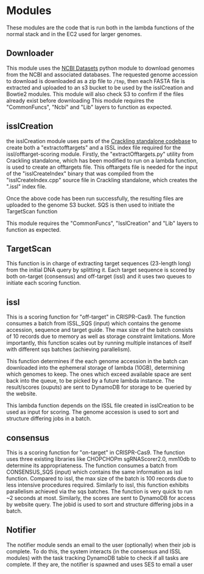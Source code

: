 # Modules
These modules are the code that is run both in the lambda functions of the normal stack and in the EC2 used for larger genomes.

## Downloader
This module uses the [NCBI Datasets](https://github.com/ncbi/datasets) python module to download genomes from the NCBI and associated databases. The requested genome accession to download is downloaded as a zip file to `/tmp`, then each FASTA file is extracted and uploaded to an s3 bucket to be used by the isslCreation and Bowtie2 modules. This module will also check S3 to confirm if the files already exist before downloading
This module requires the "CommonFuncs", "Ncbi" and "Lib" layers to function as expected.


## isslCreation
the isslCreation module uses parts of the [Crackling standalone codebase](https://github.com/bmds-lab/Crackling) to create both a "extractofftargets" and a ISSL index file required for the issl/offtarget-scoring module. Firstly, the "extractOfftargets.py" utility from Crackling standalone, which has been modified to run on a lambda function, is used to create an offtargets file. This offtargets file is needed for the input of the "isslCreateIndex" binary that was compiled from the "isslCreateIndex.cpp" source file in Crackling standalone, which creates the ".issl" index file.

Once the above code has been run successfully, the resulting files are uploaded to the genome S3 bucket. SQS is then used to initiate the TargetScan function

This module requires the "CommonFuncs", "IsslCreation" and "Lib" layers to function as expected.

## TargetScan
This function is in charge of extracting target sequences (23-length long) from the initial DNA query by splitting it. Each target sequence is scored by both on-target (consensus) and off-target (issl) and it uses two queues to initiate each scoring function.

## issl
This is a scoring function for "off-target" in CRISPR-Cas9. The function consumes a batch from ISSL_SQS (input) which contains the genome accession, sequence and target guide. The max size of the batch consists of 10 records due to memory as well as storage constraint limitations. More importantly, this function scales out by running multiple instances of itself with different sqs batches (achieving parallelism).

This function determines if the each genome accession in the batch can downloaded into the ephemeral storage of lambda (10GB), determining which genomes to keep. The ones which exceed available space are sent back into the queue, to be picked by a future lambda instance. The result/scores (ouputs) are sent to DynamoDB for storage to be queried by the website.

This lambda function depends on the ISSL file created in isslCreation to be used as input for scoring. The genome accession is used to sort and structure differing jobs in a batch.

## consensus
This is a scoring function for "on-target" in CRISPR-Cas9. The function uses three existing libraries like CHOPCHOPm sgRNAScorer2.0, mm10db to determine its appropriateness. The function consumes a batch from CONSENSUS_SQS (input) which contains the same information as issl function. Compared to issl, the max size of the batch is 100 records due to less intensive procedures required. Similarly to issl, this function exhibits parallelism achieved via the sqs batches.
The function is very quick to run ~2 seconds at most. Similarly, the scores are sent to DynamoDB for access by website query. The jobid is used to sort and structure differing jobs in a batch. 

## Notifier
The notifier module sends an email to the user (optionally) when their job is complete. To do this, the system interacts (in the consensus and ISSL modules) with the task tracking DynamoDB table to check if all tasks are complete. If they are, the notifier is spawned and uses SES to email a user

